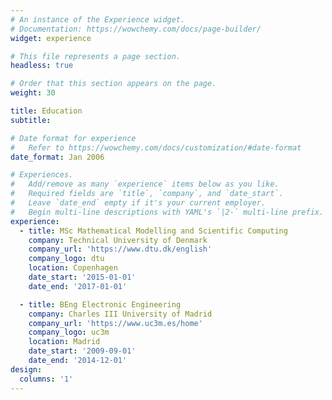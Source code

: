 ```yaml
---
# An instance of the Experience widget.
# Documentation: https://wowchemy.com/docs/page-builder/
widget: experience

# This file represents a page section.
headless: true

# Order that this section appears on the page.
weight: 30

title: Education
subtitle:

# Date format for experience
#   Refer to https://wowchemy.com/docs/customization/#date-format
date_format: Jan 2006

# Experiences.
#   Add/remove as many `experience` items below as you like.
#   Required fields are `title`, `company`, and `date_start`.
#   Leave `date_end` empty if it's your current employer.
#   Begin multi-line descriptions with YAML's `|2-` multi-line prefix.
experience:
  - title: MSc Mathematical Modelling and Scientific Computing
    company: Technical University of Denmark
    company_url: 'https://www.dtu.dk/english'
    company_logo: dtu
    location: Copenhagen
    date_start: '2015-01-01'
    date_end: '2017-01-01'

  - title: BEng Electronic Engineering
    company: Charles III University of Madrid
    company_url: 'https://www.uc3m.es/home'
    company_logo: uc3m
    location: Madrid
    date_start: '2009-09-01'
    date_end: '2014-12-01'
design:
  columns: '1'
---
```

